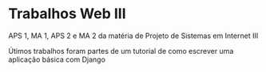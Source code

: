 # Trabalhos Web III #

APS 1, MA 1, APS 2 e MA 2 da matéria de Projeto de Sistemas em Internet III

Útimos trabalhos foram partes de um tutorial de como escrever uma aplicação básica com Django

